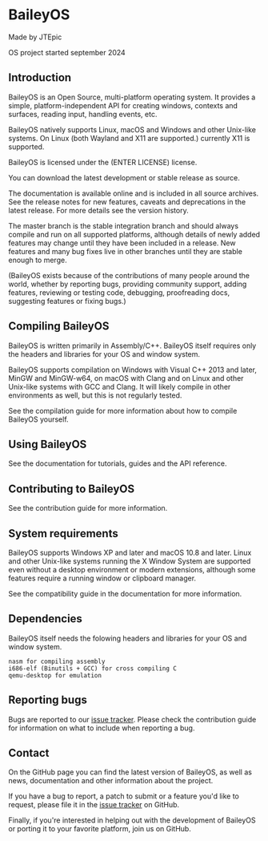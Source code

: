 # BaileyOS


Made by JTEpic

OS project started september 2024


## Introduction

BaileyOS is an Open Source, multi-platform operating system. It provides a simple, platform-independent API for creating windows, contexts and surfaces, reading input, handling events, etc.

BaileyOS natively supports Linux, macOS and Windows and other Unix-like systems. On Linux (both Wayland and X11 are supported.) currently X11 is supported.

BaileyOS is licensed under the (ENTER LICENSE) license.

You can download the latest development or stable release as source.

The documentation is available online and is included in all source archives. See the release notes for new features, caveats and deprecations in the latest release. For more details see the version history.

The master branch is the stable integration branch and should always compile and run on all supported platforms, although details of newly added features may change until they have been included in a release. New features and many bug fixes live in other branches until they are stable enough to merge.

(BaileyOS exists because of the contributions of many people around the world, whether by reporting bugs, providing community support, adding features, reviewing or testing code, debugging, proofreading docs, suggesting features or fixing bugs.)


## Compiling BaileyOS

BaileyOS is written primarily in Assembly/C++. BaileyOS itself requires only the headers and libraries for your OS and window system.

BaileyOS supports compilation on Windows with Visual C++ 2013 and later, MinGW and MinGW-w64, on macOS with Clang and on Linux and other Unix-like systems with GCC and Clang. It will likely compile in other environments as well, but this is not regularly tested.

See the compilation guide for more information about how to compile BaileyOS yourself.


## Using BaileyOS

See the documentation for tutorials, guides and the API reference.


## Contributing to BaileyOS

See the contribution guide for more information.


## System requirements

BaileyOS supports Windows XP and later and macOS 10.8 and later. Linux and other Unix-like systems running the X Window System are supported even without a desktop environment or modern extensions, although some features require a running window or clipboard manager.

See the compatibility guide in the documentation for more information.


## Dependencies

BaileyOS itself needs the folowing headers and libraries for your OS and window system.

    nasm for compiling assembly
    i686-elf (Binutils + GCC) for cross compiling C
    qemu-desktop for emulation


## Reporting bugs

Bugs are reported to our [issue tracker](https://github.com/JTEpic/BaileyOS/issues). Please check the contribution guide for information on what to include when reporting a bug.


## Contact

On the GitHub page you can find the latest version of BaileyOS, as well as news, documentation and other information about the project.

If you have a bug to report, a patch to submit or a feature you'd like to request, please file it in the [issue tracker](https://github.com/JTEpic/BaileyOS/issues) on GitHub.

Finally, if you're interested in helping out with the development of BaileyOS or porting it to your favorite platform, join us on GitHub.
